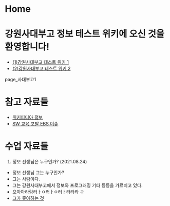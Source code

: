 # Home

# 강원사대부고 정보 테스트 위키에 오신 것을 환영합니다!

* [(1)강원사대부고 테스트 위키 1](page_사대부고1)
* [(2)강원사대부고 테스트 위키 2](page_사대부고2)

page_사대부고1 

#  참고 자료들

* [위키피디아 정보](https://ko.wikipedia.org/wiki/%EC%A0%95%EB%B3%B4)
* [SW 교육 포탈 EBS 이솦](https://www.ebssw.kr/)

# 수업 자료들

1. 정보 선생님은 누구인가? (2021.08.24)

* 정보 선생님 그는 누구인가?
* 그는 사람이다.
* 그는 강원사대부고에서 정보와 프로그래밍 기타 등등을 가르치고 있다.
* 으아아라랑러ㅏㅇ러ㅏㅇ러ㅏ라라라 ㄹ
* [그가 좋아하는 것](https://blog.kakaocdn.net/dn/cO3aNt/btqNqC6nkl7/t2D9attthY1rzHGGIOtpi0/img.png)
